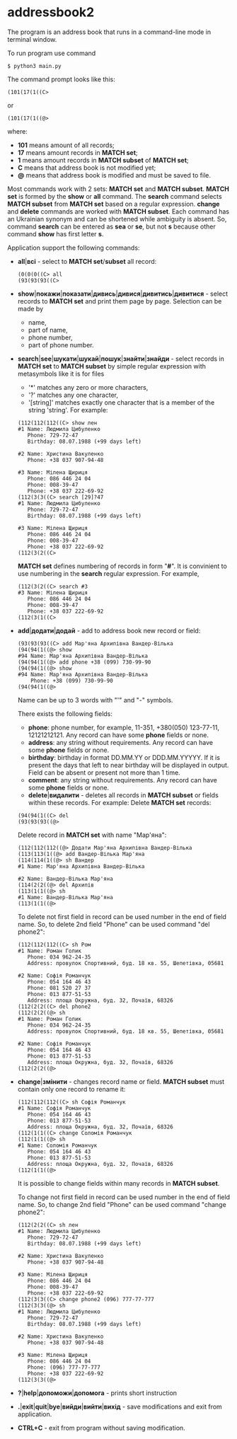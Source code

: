 # addressbook2

The program is an address book that runs in a command-line mode in terminal window.


To run program use command

    $ python3 main.py

The command prompt looks like this:

    (101(17(1((C>

or

    (101(17(1((@>

where:
  - **101** means amount of all records;
  - **17** means amount records in **MATCH set**;
  - **1** means amount records in **MATCH subset** of **MATCH set**;
  - **C** means that address book is not modified yet;
  - **@** means that address book is modified and must be saved to file.

Most commands work with 2 sets: **MATCH set** and **MATCH subset**. **MATCH set** is formed by the **show** or **all** command. The **search** command selects **MATCH subset** from **MATCH set** based on a regular expression. **change** and **delete** commands are worked with **MATCH subset**. Each command has an Ukrainian synonym and can be shortened while ambiguity is absent. So, command **search** can be entered as **sea** or **se**, but not **s** because other command **show** has first letter **s**.

Application support the following commands:
  - **all**|**всі** - select to **MATCH set**/**subset** all record:
    ```
    (0(0(0((C> all
    (93(93(93((C>
    ```
  - **show**|**покажи**|**показати**|**дивись**|**дивися**|**дивитись**|**дивитися** - select records to **MATCH set** and print them page by page.
  Selection can be made by
    - name,
    - part of name,
    - phone number,
    - part of phone number.
  - **search**|**see**|**шукати**|**шукай**|**пошук**|**знайти**|**знайди** - select records in **MATCH set** to **MATCH subset** by simple regular expression with metasymbols like it is for files
    - '\*' matches any zero or more characters,
    - '\?' matches any one character,
    - '[string]' matches exactly one character that is a member of the string 'string'.
    For example:
    ```
    (112(112(112((C> show лен
    #1 Name: Людмила Цибуленко
       Phone: 729-72-47
       Birthday: 08.07.1988 (+99 days left)

    #2 Name: Христина Вакуленко
       Phone: +38 037 907-94-48

    #3 Name: Мілена Щириця
       Phone: 086 446 24 04
       Phone: 008-39-47
       Phone: +38 037 222-69-92
    (112(3(3((C> search [29]?47
    #1 Name: Людмила Цибуленко
       Phone: 729-72-47
       Birthday: 08.07.1988 (+99 days left)

    #3 Name: Мілена Щириця
       Phone: 086 446 24 04
       Phone: 008-39-47
       Phone: +38 037 222-69-92
    (112(3(2((C> 
    ```
    **MATCH set** defines numbering of records in form "**#<num>**". It is convinient to use numbering in the **search** regular expression. For example,
    ```
    (112(3(2((C> search #3
    #3 Name: Мілена Щириця
       Phone: 086 446 24 04
       Phone: 008-39-47
       Phone: +38 037 222-69-92
    (112(3(1((C> 
    ```
  - **add**|**додати**|**додай** - add to address book new record or field:
    ```
    (93(93(93((C> add Мар'яна Архипівна Вандер-Вілька
    (94(94(1((@> show
    #94 Name: Мар'яна Архипівна Вандер-Вілька
    (94(94(1((@> add phone +38 (099) 730-99-90
    (94(94(1((@> show
    #94 Name: Мар'яна Архипівна Вандер-Вілька
        Phone: +38 (099) 730-99-90
    (94(94(1((@>
    ```
    Name can be up to 3 words with "'" and "-" symbols.

    There exists the following fields:
      - **phone**: phone number, for example, 11-351, +380(050) 123-77-11, 12121212121. Any record can have some **phone** fields or none.
      - **address**: any string without requirements. Any record can have some **phone** fields or none.
      - **birthday**: birthday in format DD.MM.YY or DDD.MM.YYYYY. If it is present the days that left to near birthday will be displayed in output. Field can be absent or present not more than 1 time.  
      - **comment**: any string without requirements. Any record can have some **phone** fields or none.
    - **delete**|**видалити** - deletes all records in **MATCH subset** or fields within these records. For example:
    Delete  **MATCH set** records:
    ```
    (94(94(1((C> del
    (93(93(93((@>
    ```
    Delete record in **MATCH set** with name "Мар'яна":
    ```
    (112(112(112((@> Додати Мар'яна Архипівна Вандер-Вілька
    (113(113(1((@> add Вандер-Вілька Мар'яна
    (114(114(1((@> sh Вандер
    #1 Name: Мар'яна Архипівна Вандер-Вілька

    #2 Name: Вандер-Вілька Мар'яна
    (114(2(2((@> del Архипів
    (113(1(1((@> sh
    #1 Name: Вандер-Вілька Мар'яна
    (113(1(1((@> 
    ```
    To delete not first field in record can be used number in the end of field name. So, to delete 2nd field "Phone" can be used command "del phone2":
    ```
    (112(112(112((C> sh Ром
    #1 Name: Роман Голик
       Phone: 034 962-24-35
       Address: провулок Спортивний, буд. 18 кв. 55, Шепетівка, 05681

    #2 Name: Софія Романчук
       Phone: 054 164 46 43
       Phone: 081 520 27 37
       Phone: 013 877-51-53
       Address: площа Окружна, буд. 32, Почаїв, 68326
    (112(2(2((C> del phone2
    (112(2(2((@> sh
    #1 Name: Роман Голик
       Phone: 034 962-24-35
       Address: провулок Спортивний, буд. 18 кв. 55, Шепетівка, 05681

    #2 Name: Софія Романчук
       Phone: 054 164 46 43
       Phone: 013 877-51-53
       Address: площа Окружна, буд. 32, Почаїв, 68326
    (112(2(2((@> 
    ```
  - **change**|**змінити** - changes record name or field. **MATCH subset** must contain only one record to rename it:
    ```
    (112(112(112((C> sh Софія Романчук
    #1 Name: Софія Романчук
       Phone: 054 164 46 43
       Phone: 013 877-51-53
       Address: площа Окружна, буд. 32, Почаїв, 68326
    (112(1(1((C> change Соломія Романчук
    (112(1(1((@> sh
    #1 Name: Соломія Романчук
       Phone: 054 164 46 43
       Phone: 013 877-51-53
       Address: площа Окружна, буд. 32, Почаїв, 68326
    (112(1(1((@> 
    ```
    It is possible to change fields within many records in **MATCH subset**.
    
    To change not first field in record can be used number in the end of field name. So, to change 2nd field "Phone" can be used command "change phone2":
    ```
    (112(2(2((C> sh лен
    #1 Name: Людмила Цибуленко
       Phone: 729-72-47
       Birthday: 08.07.1988 (+99 days left)

    #2 Name: Христина Вакуленко
       Phone: +38 037 907-94-48

    #3 Name: Мілена Щириця
       Phone: 086 446 24 04
       Phone: 008-39-47
       Phone: +38 037 222-69-92
    (112(3(3((C> change phone2 (096) 777-77-777
    (112(3(3((@> sh
    #1 Name: Людмила Цибуленко
       Phone: 729-72-47
       Birthday: 08.07.1988 (+99 days left)

    #2 Name: Христина Вакуленко
       Phone: +38 037 907-94-48

    #3 Name: Мілена Щириця
       Phone: 086 446 24 04
       Phone: (096) 777-77-777
       Phone: +38 037 222-69-92
    (112(3(3((@> 
    ```
  - **\?**|**help**|**допоможи**|**допомога** - prints short instruction
  - **.**|**exit**|**quit**|**bye**|**вийди**|**вийти**|**вихід** - save modifications and exit from application.
  - **CTRL+C** - exit from program without saving modification.

